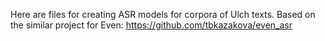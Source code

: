 Here are files for creating ASR models for corpora of Ulch texts. Based on the similar project for Even: https://github.com/tbkazakova/even_asr
